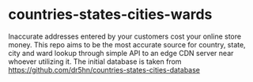 # countries-states-cities-wards
Inaccurate addresses entered by your customers cost your online store money. This repo aims to be the most accurate source for country, state, city and ward lookup through simple API to an edge CDN server near whoever utilizing it. The initial database is taken from https://github.com/dr5hn/countries-states-cities-database 
